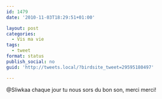```yaml
---
id: 1479
date: '2010-11-03T18:29:51+01:00'

layout: post
categories:
  - Vis ma vie
tags:
  - tweet
format: status
publish_social: no
guid: 'http://tweets.local/?birdsite_tweet=29595180497'

---
```


@Sliwkaa chaque jour tu nous sors du bon son, merci merci!